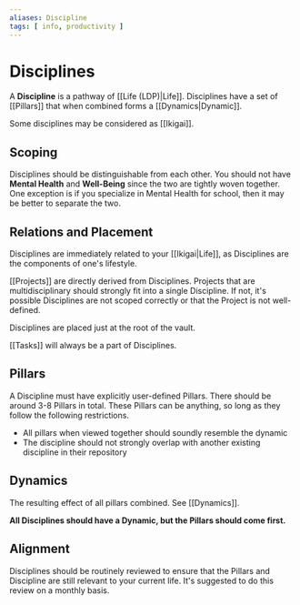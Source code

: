 ```yaml
---
aliases: Discipline
tags: [ info, productivity ]
---
```

# Disciplines
A **Discipline** is a pathway of [[Life (LDP)|Life]]. Disciplines have a set of [[Pillars]] that when combined forms a [[Dynamics|Dynamic]].

Some disciplines may be considered as [[Ikigai]].

## Scoping
Disciplines should be distinguishable from each other. You should not have **Mental Health** and **Well-Being** since the two are tightly woven together. One exception is if you specialize in Mental Health for school, then it may be better to separate the two.

## Relations and Placement
Disciplines are immediately related to your [[Ikigai|Life]], as Disciplines are the components of one's lifestyle.

[[Projects]] are directly derived from Disciplines. Projects that are multidisciplinary should strongly fit into a single Discipline. If not, it's possible Disciplines are not scoped correctly or that the Project is not well-defined.

Disciplines are placed just at the root of the vault.

[[Tasks]] will always be a part of Disciplines.

## Pillars
A Discipline must have explicitly user-defined Pillars. There should be around 3-8 Pillars in total. These Pillars can be anything, so long as they follow the following restrictions.
- All pillars when viewed together should soundly resemble the dynamic
- The discipline should not strongly overlap with another existing discipline in their repository

## Dynamics
The resulting effect of all pillars combined. See [[Dynamics]].

**All Disciplines should have a Dynamic, but the Pillars should come first.**

## Alignment
Disciplines should be routinely reviewed to ensure that the Pillars and Discipline are still relevant to your current life. It's suggested to do this review on a monthly basis.